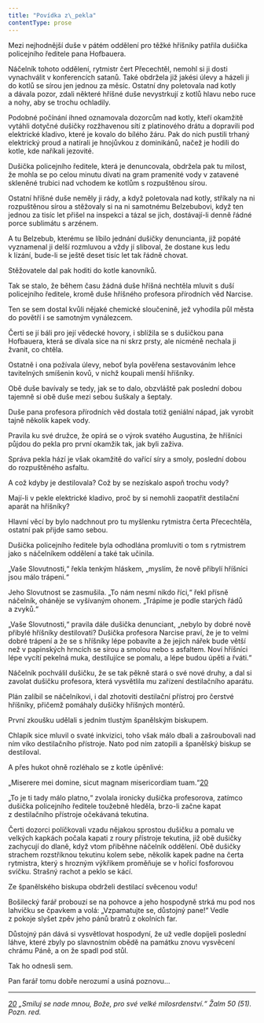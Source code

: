 ```yaml
---
title: "Povídka z\_pekla"
contentType: prose
---
```


<section>

Mezi nejhodnější duše v pátém oddělení pro těžké hříšníky patřila dušička policejního ředitele pana Hofbauera.

Náčelník tohoto oddělení, rytmistr čert Přecechtěl, nemohl si ji dosti vynachválit v konferencích satanů. Také obdržela již jakési úlevy a házeli ji do kotlů se sírou jen jednou za měsíc. Ostatní dny poletovala nad kotly a dávala pozor, zdali některé hříšné duše nevystrkují z kotlů hlavu nebo ruce a nohy, aby se trochu ochladily.

Podobné počínání ihned oznamovala dozorcům nad kotly, kteří okamžitě vytáhli dotyčné dušičky rozžhavenou sítí z platinového drátu a dopravili pod elektrické kladivo, které je kovalo do bílého žáru. Pak do nich pustili trhaný elektrický proud a natírali je hnojůvkou z dominikánů, načež je hodili do kotle, kde naříkali jezovité.

Dušička policejního ředitele, která je denuncovala, obdržela pak tu mi­lost, že mohla se po celou minutu dívati na gram pramenité vody v za­tavené skleněné trubici nad vchodem ke kotlům s rozpuštěnou sírou.

Ostatní hříšné duše neměly ji rády, a když poletovala nad kotly, stříkaly na ni rozpuštěnou sírou a stěžovaly si na ni samotnému Belzebubovi, když ten jednou za tisíc let přišel na inspekci a tázal se jich, dostávají-li denně řádné porce sublimátu s arzénem.

A tu Belzebub, kterému se líbilo jednání dušičky denuncianta, již popáté vyznamenal ji delší rozmluvou a vždy jí sliboval, že dostane kus ledu k lízání, bude-li se ještě deset tisíc let tak řádně chovat.

Stěžovatele dal pak hoditi do kotle kanovníků.

Tak se stalo, že během času žádná duše hříšná nechtěla mluvit s duší policejního ředitele, kromě duše hříšného profesora přírodních věd Narcise.

Ten se sem dostal kvůli nějaké chemické sloučenině, jež vyhodila půl města do povětří i se samotným vynálezcem.

Čerti se jí báli pro její vědecké hovory, i sblížila se s dušičkou pana Hofbauera, která se dívala sice na ni skrz prsty, ale nicméně nechala ji žvanit, co chtěla.

Ostatně i ona požívala úlevy, neboť byla pověřena sestavováním lehce tavitelných smíšenin kovů, v nichž koupali menší hříšníky.

Obě duše bavívaly se tedy, jak se to dalo, obzvláště pak poslední dobou tajemně si obě duše mezi sebou šuškaly a šeptaly.

Duše pana profesora přírodních věd dostala totiž geniální nápad, jak vyrobit tajně několik kapek vody.

Pravila ku své družce, že opírá se o výrok svatého Augustina, že hříšníci půjdou do pekla pro první okamžik tak, jak byli zaživa.

Správa pekla hází je však okamžitě do vařící síry a smoly, poslední dobou do rozpuštěného asfaltu.

A což kdyby je destilovala? Což by se nezískalo aspoň trochu vody?

Mají-li v pekle elektrické kladivo, proč by si nemohli zaopatřit destilační aparát na hříšníky?

Hlavní věcí by bylo nadchnout pro tu myšlenku rytmistra čerta Přecechtěla, ostatní pak přijde samo sebou.

Dušička policejního ředitele byla odhodlána promluviti o tom s rytmistrem jako s náčelníkem oddělení a také tak učinila.

„Vaše Slovutnosti,“ řekla tenkým hláskem, „myslím, že nově přibylí hříšníci jsou málo trápeni.“

Jeho Slovutnost se zasmušila. „To nám nesmí nikdo říci,“ řekl přísně náčelník, oháněje se vyšívaným ohonem. „Trápíme je podle starých řádů a zvyků.“

„Vaše Slovutnosti,“ pravila dále dušička denunciant, „nebylo by dobré nově přibylé hříšníky destilovati? Dušička profesora Narcise praví, že je to velmi dobré trápení a že se s hříšníky lépe pobavíte a že jejich nářek bude větší než v papinských hrncích se sírou a smolou nebo s asfaltem. Noví hříšníci lépe vycítí pekelná muka, destilujíce se pomalu, a lépe budou úpěti a řváti.“

Náčelník pochválil dušičku, že se tak pěkně stará o své nové druhy, a dal si zavolat dušičku profesora, která vysvětlila mu zařízení destilačního aparátu.

Plán zalíbil se náčelníkovi, i dal zhotoviti destilační přístroj pro čerstvé hříšníky, přičemž pomáhaly dušičky hříšných montérů.

První zkoušku udělali s jedním tlustým španělským biskupem.

Chlapík sice mluvil o svaté inkvizici, toho však málo dbali a zašroubovali nad ním víko destilačního přístroje. Nato pod ním zatopili a španělský biskup se destiloval.

A přes hukot ohně rozléhalo se z kotle úpěnlivé:

„Miserere mei domine, sicut magnam misericordiam tuam.“[20](./resources/undefined)

„To je ti tady málo platno,“ zvolala ironicky dušička profesorova, zatímco dušička policejního ředitele toužebně hleděla, brzo-li začne kapat z destilačního přístroje očekávaná tekutina.

Čerti dozorci políčkovali vzadu nějakou sprostou dušičku a pomalu ve velkých kapkách počala kapati z roury přístroje tekutina, již obě dušičky zachycují do dlaně, když vtom přiběhne náčelník oddělení. Obě dušičky strachem rozstříknou tekutinu kolem sebe, několik kapek padne na čerta rytmistra, který s hrozným výkřikem proměňuje se v hořící fosforovou svíčku. Strašný rachot a peklo se kácí.

Ze španělského biskupa obdrželi destilací svěcenou vodu!

Bošilecký farář probouzí se na pohovce a jeho hospodyně strká mu pod nos lahvičku se čpavkem a volá: „Vzpamatujte se, důstojný pane!“ Vedle z pokoje slyšet zpěv jeho pánů bratrů z okolních far.

Důstojný pán dává si vysvětlovat hospodyní, že už vedle dopíjeli poslední láhve, které zbyly po slavnostním obědě na památku znovu vysvěcení chrámu Páně, a on že spadl pod stůl.

Tak ho odnesli sem.

Pan farář tomu dobře nerozumí a usíná poznovu…

* * *

_[20](./resources/undefined) „Smiluj se nade mnou, Bože, pro své velké milosrdenství.“ Žalm 50 (51). Pozn. red._

</section>
